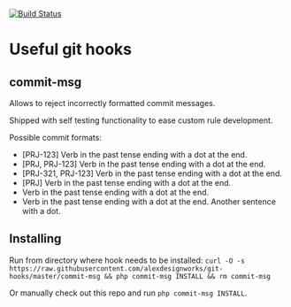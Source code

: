 [![Build Status](https://travis-ci.org/alexdesignworks/git-hooks.svg)](https://travis-ci.org/alexdesignworks/git-hooks)

Useful git hooks
================

commit-msg
----------
Allows to reject incorrectly formatted commit messages.

Shipped with self testing functionality to ease custom rule development.

Possible commit formats:
* [PRJ-123] Verb in the past tense ending with a dot at the end.
* [PRJ, PRJ-123] Verb in the past tense ending with a dot at the end.
* [PRJ-321, PRJ-123] Verb in the past tense ending with a dot at the end.
* [PRJ] Verb in the past tense ending with a dot at the end.
* Verb in the past tense ending with a dot at the end.
* Verb in the past tense ending with a dot at the end. Another sentence with a dot.

## Installing
Run from directory where hook needs to be installed:
`curl -O -s https://raw.githubusercontent.com/alexdesignworks/git-hooks/master/commit-msg && php commit-msg INSTALL && rm commit-msg`

Or manually check out this repo and run `php commit-msg INSTALL`.
